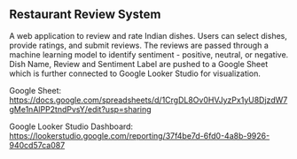 ## Restaurant Review System

A web application to review and rate Indian dishes. Users can select dishes, provide ratings, and submit reviews. The reviews are passed through a machine learning model to identify sentiment - positive, neutral, or negative. Dish Name, Review and Sentiment Label are pushed to a Google Sheet which is further connected to Google Looker Studio for visualization.

Google Sheet: https://docs.google.com/spreadsheets/d/1CrgDL8Ov0HVJyzPx1yU8DjzdW7gMe1nAlPP2tndPvsY/edit?usp=sharing

Google Looker Studio Dashboard: https://lookerstudio.google.com/reporting/37f4be7d-6fd0-4a8b-9926-940cd57ca087